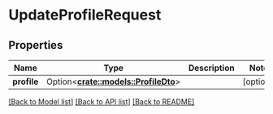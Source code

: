 # UpdateProfileRequest

## Properties

Name | Type | Description | Notes
------------ | ------------- | ------------- | -------------
**profile** | Option<[**crate::models::ProfileDto**](ProfileDto.md)> |  | [optional]

[[Back to Model list]](../README.md#documentation-for-models) [[Back to API list]](../README.md#documentation-for-api-endpoints) [[Back to README]](../README.md)


